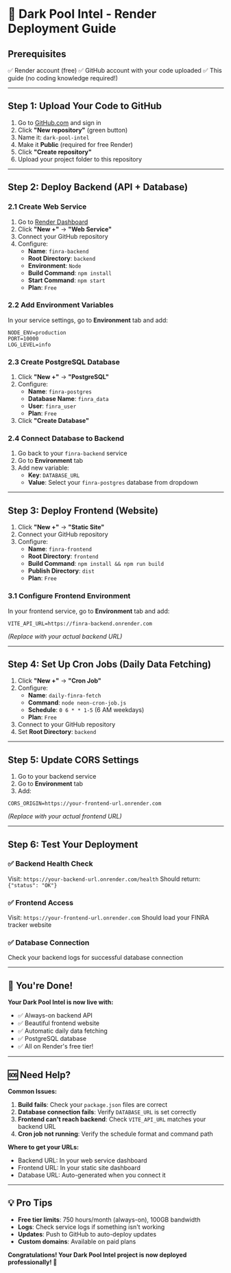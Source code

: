 # 🚀 Dark Pool Intel - Render Deployment Guide

## Prerequisites
✅ Render account (free)
✅ GitHub account with your code uploaded
✅ This guide (no coding knowledge required!)

---

## Step 1: Upload Your Code to GitHub

1. Go to [GitHub.com](https://github.com) and sign in
2. Click **"New repository"** (green button)
3. Name it: `dark-pool-intel`
4. Make it **Public** (required for free Render)
5. Click **"Create repository"**
6. Upload your project folder to this repository

---

## Step 2: Deploy Backend (API + Database)

### 2.1 Create Web Service
1. Go to [Render Dashboard](https://dashboard.render.com)
2. Click **"New +"** → **"Web Service"**
3. Connect your GitHub repository
4. Configure:
   - **Name**: `finra-backend`
   - **Root Directory**: `backend`
   - **Environment**: `Node`
   - **Build Command**: `npm install`
   - **Start Command**: `npm start`
   - **Plan**: `Free`

### 2.2 Add Environment Variables
In your service settings, go to **Environment** tab and add:
```
NODE_ENV=production
PORT=10000
LOG_LEVEL=info
```

### 2.3 Create PostgreSQL Database
1. Click **"New +"** → **"PostgreSQL"**
2. Configure:
   - **Name**: `finra-postgres`
   - **Database Name**: `finra_data`
   - **User**: `finra_user`
   - **Plan**: `Free`
3. Click **"Create Database"**

### 2.4 Connect Database to Backend
1. Go back to your `finra-backend` service
2. Go to **Environment** tab
3. Add new variable:
   - **Key**: `DATABASE_URL`
   - **Value**: Select your `finra-postgres` database from dropdown

---

## Step 3: Deploy Frontend (Website)

1. Click **"New +"** → **"Static Site"**
2. Connect your GitHub repository
3. Configure:
   - **Name**: `finra-frontend`
   - **Root Directory**: `frontend`
   - **Build Command**: `npm install && npm run build`
   - **Publish Directory**: `dist`
   - **Plan**: `Free`

### 3.1 Configure Frontend Environment
In your frontend service, go to **Environment** tab and add:
```
VITE_API_URL=https://finra-backend.onrender.com
```
*(Replace with your actual backend URL)*

---

## Step 4: Set Up Cron Jobs (Daily Data Fetching)

1. Click **"New +"** → **"Cron Job"**
2. Configure:
   - **Name**: `daily-finra-fetch`
   - **Command**: `node neon-cron-job.js`
   - **Schedule**: `0 6 * * 1-5` (6 AM weekdays)
   - **Plan**: `Free`
3. Connect to your GitHub repository
4. Set **Root Directory**: `backend`

---

## Step 5: Update CORS Settings

1. Go to your backend service
2. Go to **Environment** tab
3. Add:
```
CORS_ORIGIN=https://your-frontend-url.onrender.com
```
*(Replace with your actual frontend URL)*

---

## Step 6: Test Your Deployment

### ✅ Backend Health Check
Visit: `https://your-backend-url.onrender.com/health`
Should return: `{"status": "OK"}`

### ✅ Frontend Access
Visit: `https://your-frontend-url.onrender.com`
Should load your FINRA tracker website

### ✅ Database Connection
Check your backend logs for successful database connection

---

## 🎉 You're Done!

**Your Dark Pool Intel is now live with:**
- ✅ Always-on backend API
- ✅ Beautiful frontend website
- ✅ Automatic daily data fetching
- ✅ PostgreSQL database
- ✅ All on Render's free tier!

---

## 🆘 Need Help?

**Common Issues:**
1. **Build fails**: Check your `package.json` files are correct
2. **Database connection fails**: Verify `DATABASE_URL` is set correctly
3. **Frontend can't reach backend**: Check `VITE_API_URL` matches your backend URL
4. **Cron job not running**: Verify the schedule format and command path

**Where to get your URLs:**
- Backend URL: In your web service dashboard
- Frontend URL: In your static site dashboard
- Database URL: Auto-generated when you connect it

---

## 💡 Pro Tips

- **Free tier limits**: 750 hours/month (always-on), 100GB bandwidth
- **Logs**: Check service logs if something isn't working
- **Updates**: Push to GitHub to auto-deploy updates
- **Custom domains**: Available on paid plans

**Congratulations! Your Dark Pool Intel project is now deployed professionally! 🎊**